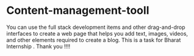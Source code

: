 # Content-management-tooll
You can use the full stack development items and other drag-and-drop interfaces to create a web page that helps you add text, images, videos, and other elements required to create a blog.
This is a task for Bharat Internship .
Thank you !!!!
